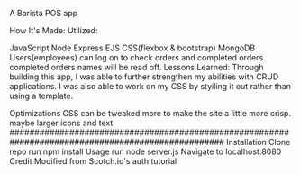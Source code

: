 A Barista POS app

How It's Made:
Utilized:

JavaScript
Node
Express
EJS
CSS(flexbox & bootstrap)
MongoDB
Users(employees) can log on to check orders and completed orders. completed orders names will be read off.
Lessons Learned:
Through building this app, I was able to further strengthen my abilities with CRUD applications. I was also able to work on my CSS by styiling it out rather than using a template.

Optimizations
CSS can be tweaked more to make the site a little more crisp. maybe larger icons and text.
###################################################################################################
Installation
Clone repo
run npm install
Usage
run node server.js
Navigate to localhost:8080
Credit
Modified from Scotch.io's auth tutorial
